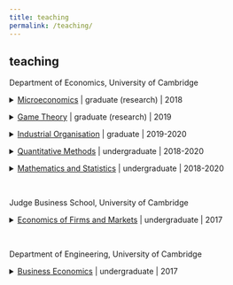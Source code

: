 ```yaml
---
title: teaching
permalink: /teaching/
---
```


## teaching

<p> Department of Economics, University of Cambridge
<details>
<summary><a href="http://www.econ.cam.ac.uk/graduate/mphil/modules/R100.pdf" target="_blank">Microeconomics</a> | graduate (research) | 2018</summary>
<p align="justify"> This course covers the standard economic models of individual decision-making with and without uncertainty, models of consumer behaviour and producer behaviour under perfect competition and the Arrow-Debreu general equilibrium model.
The course is divided into three parts: choice theory, choice under uncertainty, and general equilibrium. </p>
</details> </p>

<p> <details>
<summary><a href="http://www.econ.cam.ac.uk/graduate/mphil/modules/R101.pdf" target="_blank">Game Theory</a> | graduate (research) | 2019</summary>
<p align="justify"> This course covers the basic tools of (mainly non-cooperative) game theory. The course is concerned with both static and dynamic games of perfect/complete and imperfect/incomplete information. The course also covers bargaining, as well as mechanism design. </p>
</details> </p>

<p> <details>
<summary><a href="http://www.econ.cam.ac.uk/apply/mphil-economic-research/mphil-economic-research-course-modules/optional-modules" target="_blank">Industrial Organisation</a> | graduate | 2019-2020</summary>
<p align="justify"> This course develops some of the central topics in the theory of industrial organisation. Although the main angle of analysis will be analytical, applications of the theory to practical competition policy issues will be emphasised. In particular, issues of market power, anticompetitive practices and possible policy responses will be discussed. </p>
</details> </p>

<p> <details>
<summary><a href="http://www.econ.cam.ac.uk/ba/outlines/Part_I_Paper_3.pdf" target="_blank">Quantitative Methods</a> | undergraduate | 2018-2020</summary>
<p align="justify"> This course covers the essential mathematical concepts and techniques required for economics. It is divided into a mathematics and a statistics part. The mathematics part covers calculus and optimisation, linear algebra, and difference and differential equations. The statistics part covers descriptive statistics, probability and distribution theory, and estimation and inference. </p>
</details> </p>

<p> <details>
<summary><a href="http://www.econ.cam.ac.uk/ba/outlines/Part_IIA_Paper_6.pdf" target="_blank">Mathematics and Statistics</a> | undergraduate | 2018-2020</summary>
<p align="justify"> This course covers essential mathematics for econometrics and problems of optimal choice. The mathematics part covers static and dynamic optimization techniques. The first part of the course contains a full presentation of the Lagrange (Kuhn-Tucker) method. The second part is an introduction into dynamic optimization, in particular optimal control. The probability and statistics part covers essential mathematics for econometrics: Probability theory, linear algebra, and statistics. </p>
</details> </p>

<br>

<p> Judge Business School, University of Cambridge
<details>
<summary><a href="https://www.jbs.cam.ac.uk/programmes/undergraduate/programme-overview/core-courses/" target="_blank">Economics of Firms and Markets</a> | undergraduate | 2017</summary>
<p align="justify"> The course shows how business economics may be used to explain and predict phenomena relating to markets and firms, and explores some of the possible uses of business economics in the analysis of management problems and in managerial decision-making. The course covers basic microeconomics and introduces macroeconomics. </p>
</details> </p>

<br>

<p> Department of Engineering, University of Cambridge
<details>
<summary><a href="http://teaching.eng.cam.ac.uk/content/engineering-tripos-part-iia-3e1-business-economics-2017-18" target="_blank">Business Economics</a> | undergraduate | 2017</summary>
<p align="justify"> The aims of the course are to introduce students to the use of economics to understand the operation and decisions of businesses, their industrial environment and the macroeconomy. Specific topics that are covered include consumer theory, theory of the firm and different market structures, game theory, and welfare economics. </p>
</details> </p> 
